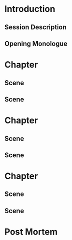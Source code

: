 # Introduction
## Session Description
## Opening Monologue
# Chapter
## Scene
## Scene
# Chapter
## Scene
## Scene
# Chapter
## Scene
## Scene
# Post Mortem